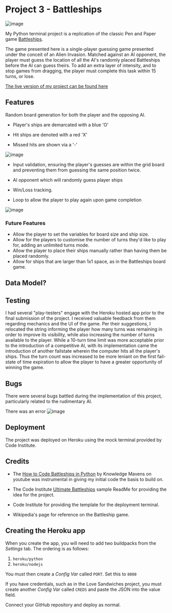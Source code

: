 # Project 3 - Battleships 

![image](https://github.com/BrandonPCollins/Project-3/assets/131177569/49b95c33-2d48-47a6-bc50-2895e4d2900a)

My Python terminal project is a replication of the classic Pen and Paper game [Battleships](https://en.wikipedia.org/wiki/Battleship_(game)).

The game presented here is a single-player guessing game presented under the conceit of an Alien Invasion. Matched against an AI opponent, the player must guess the location of all the AI's randomly placed Battleships before the AI can guess theirs. To add an extra layer of intensity, and to stop games from dragging, the player must complete this task within 15 turns, or lose. 

[The live version of my project can be found here](https://project-3-3f38e4872683.herokuapp.com/)

## Features

Random board generation for both the player and the opposing AI. 

* Player's ships are demarcated with a blue 'O'

* Hit ships are denoted with a red 'X'

* Missed hits are shown via a '-'

![image](https://github.com/BrandonPCollins/Project-3/assets/131177569/fa41ec78-7104-4ca9-8b1d-a0492ddf54c2)

* Input validation, ensuring the player's guesses are within the grid board and preventing them from guessing the same position twice.

* AI opponent which will randomly guess player ships

* Win/Loss tracking.

* Loop to allow the player to play again upon game completion

![image](https://github.com/BrandonPCollins/Project-3/assets/131177569/5a19d006-cc0d-4008-afb3-eed18f7a8b49)

### Future Features 

* Allow the player to set the variables for board size and ship size.
* Allow for the players to customise the number of turns they'd like to play for, adding an unlimited turns mode.
* Allow the player to place their ships manually rather than having them be placed randomly.
* Allow for ships that are larger than 1x1 space, as in the Battleships board game.

## Data Model? 

## Testing

I had several "play-testers" engage with the Heroku hosted app prior to the final submission of the project. I received valuable feedback from them regarding mechanics and the UI of the game. Per their suggestions, I relocated the string informing the player how many turns was remaining in order to improve its visibility, while also increasing the number of turns available to the player. While a 10-turn time limit was more acceptable prior to the introduction of a competitive AI, with its implementation came the introduction of another failstate wherein the computer hits all the player's ships. Thus the turn count was increased to be more leniant on the first fail-state of time expiration to allow the player to have a greater opportunity of winning the game. 

## Bugs

There were several bugs battled during the implementation of this project, particularly related to the rudimentary AI.

There was an error 
![image](https://github.com/BrandonPCollins/Project-3/assets/131177569/8b52da87-6039-4c9c-97bf-0b6bffae9b49)


## Deployment

The project was deployed on Heroku using the mock terminal provided by Code Institute.

## Credits 

* The [How to Code Battleships in Python](https://www.youtube.com/watch?v=tF1WRCrd_HQ) by Knowledge Mavens on youtube was instrumental in giving my initial code the basis to build on. 

* The Code Institute [Ultimate Battleships](https://learn.codeinstitute.net/courses/course-v1:CodeInstitute+PE_PAGPPF+2021_Q2/courseware/b3378fc1159e43e3b70916fdefdfae51/605f34e006594dc4ae19f5e60ec75e2e/) sample ReadMe for providing the idea for the project.

* Code Institute for providing the template for the deployment terminal.

* Wikipedia's page for reference on the Battleship game.





## Creating the Heroku app

When you create the app, you will need to add two buildpacks from the _Settings_ tab. The ordering is as follows:

1. `heroku/python`
2. `heroku/nodejs`

You must then create a _Config Var_ called `PORT`. Set this to `8000`

If you have credentials, such as in the Love Sandwiches project, you must create another _Config Var_ called `CREDS` and paste the JSON into the value field.

Connect your GitHub repository and deploy as normal.

